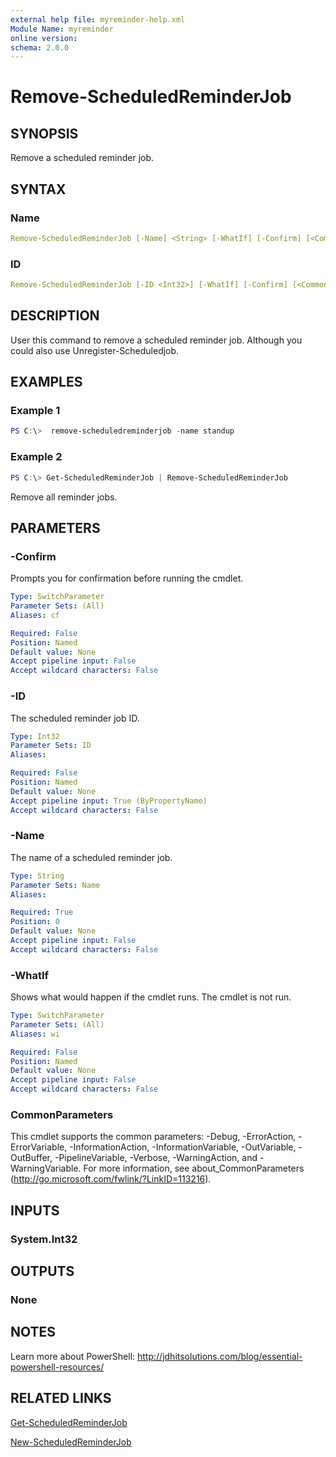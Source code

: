 ```yaml
---
external help file: myreminder-help.xml
Module Name: myreminder
online version:
schema: 2.0.0
---
```


# Remove-ScheduledReminderJob

## SYNOPSIS

Remove a scheduled reminder job.

## SYNTAX

### Name

```yaml
Remove-ScheduledReminderJob [-Name] <String> [-WhatIf] [-Confirm] [<CommonParameters>]
```

### ID

```yaml
Remove-ScheduledReminderJob [-ID <Int32>] [-WhatIf] [-Confirm] [<CommonParameters>]
```

## DESCRIPTION

User this command to remove a scheduled reminder job. Although you could also use Unregister-Scheduledjob. 

## EXAMPLES

### Example 1

```powershell
PS C:\>  remove-scheduledreminderjob -name standup
```

### Example 2

```powershell
PS C:\> Get-ScheduledReminderJob | Remove-ScheduledReminderJob
```

Remove all reminder jobs.

## PARAMETERS

### -Confirm

Prompts you for confirmation before running the cmdlet.

```yaml
Type: SwitchParameter
Parameter Sets: (All)
Aliases: cf

Required: False
Position: Named
Default value: None
Accept pipeline input: False
Accept wildcard characters: False
```

### -ID

The scheduled reminder job ID.

```yaml
Type: Int32
Parameter Sets: ID
Aliases:

Required: False
Position: Named
Default value: None
Accept pipeline input: True (ByPropertyName)
Accept wildcard characters: False
```

### -Name

The name of a scheduled reminder job.

```yaml
Type: String
Parameter Sets: Name
Aliases:

Required: True
Position: 0
Default value: None
Accept pipeline input: False
Accept wildcard characters: False
```

### -WhatIf

Shows what would happen if the cmdlet runs. The cmdlet is not run.

```yaml
Type: SwitchParameter
Parameter Sets: (All)
Aliases: wi

Required: False
Position: Named
Default value: None
Accept pipeline input: False
Accept wildcard characters: False
```

### CommonParameters

This cmdlet supports the common parameters: -Debug, -ErrorAction, -ErrorVariable, -InformationAction, -InformationVariable, -OutVariable, -OutBuffer, -PipelineVariable, -Verbose, -WarningAction, and -WarningVariable. For more information, see about_CommonParameters (http://go.microsoft.com/fwlink/?LinkID=113216).

## INPUTS

### System.Int32

## OUTPUTS

### None

## NOTES

Learn more about PowerShell: http://jdhitsolutions.com/blog/essential-powershell-resources/

## RELATED LINKS

[Get-ScheduledReminderJob]()

[New-ScheduledReminderJob]()
